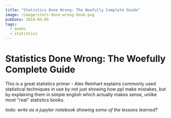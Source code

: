 ```yaml
---
title: "Statistics Done Wrong: The Woefully Complete Guide"
image: /image/stats-done-wrong-book.png
pubDate: 2019-05-05
tags:
  - books
  - statistics
---
```


# Statistics Done Wrong: The Woefully Complete Guide

This is a great statistics primer - Alex Reinhart explains commonly used statistical techniques in use by not just showing how ppl make mistakes, but by explaining them in simple english which actually makes sense, unlike most "real" statistics books.

_todo: write as a jupyter notebook showing some of the lessons learned?_
